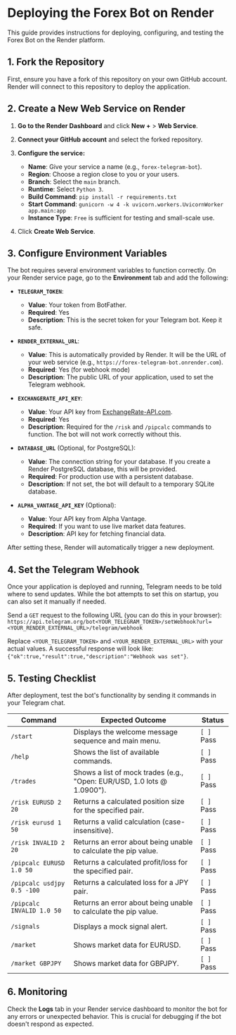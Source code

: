 # Deploying the Forex Bot on Render

This guide provides instructions for deploying, configuring, and testing the Forex Bot on the Render platform.

## 1. Fork the Repository

First, ensure you have a fork of this repository on your own GitHub account. Render will connect to this repository to deploy the application.

## 2. Create a New Web Service on Render

1.  **Go to the Render Dashboard** and click **New +** > **Web Service**.
2.  **Connect your GitHub account** and select the forked repository.
3.  **Configure the service:**
    *   **Name**: Give your service a name (e.g., `forex-telegram-bot`).
    *   **Region**: Choose a region close to you or your users.
    *   **Branch**: Select the `main` branch.
    *   **Runtime**: Select `Python 3`.
    *   **Build Command**: `pip install -r requirements.txt`
    *   **Start Command**: `gunicorn -w 4 -k uvicorn.workers.UvicornWorker app.main:app`
    *   **Instance Type**: `Free` is sufficient for testing and small-scale use.

4.  Click **Create Web Service**.

## 3. Configure Environment Variables

The bot requires several environment variables to function correctly. On your Render service page, go to the **Environment** tab and add the following:

*   **`TELEGRAM_TOKEN`**:
    *   **Value**: Your token from BotFather.
    *   **Required**: Yes
    *   **Description**: This is the secret token for your Telegram bot. Keep it safe.

*   **`RENDER_EXTERNAL_URL`**:
    *   **Value**: This is automatically provided by Render. It will be the URL of your web service (e.g., `https://forex-telegram-bot.onrender.com`).
    *   **Required**: Yes (for webhook mode)
    *   **Description**: The public URL of your application, used to set the Telegram webhook.

*   **`EXCHANGERATE_API_KEY`**:
    *   **Value**: Your API key from [ExchangeRate-API.com](https://www.exchangerate-api.com/).
    *   **Required**: Yes
    *   **Description**: Required for the `/risk` and `/pipcalc` commands to function. The bot will not work correctly without this.

*   **`DATABASE_URL`** (Optional, for PostgreSQL):
    *   **Value**: The connection string for your database. If you create a Render PostgreSQL database, this will be provided.
    *   **Required**: For production use with a persistent database.
    *   **Description**: If not set, the bot will default to a temporary SQLite database.

*   **`ALPHA_VANTAGE_API_KEY`** (Optional):
    *   **Value**: Your API key from Alpha Vantage.
    *   **Required**: If you want to use live market data features.
    *   **Description**: API key for fetching financial data.

After setting these, Render will automatically trigger a new deployment.

## 4. Set the Telegram Webhook

Once your application is deployed and running, Telegram needs to be told where to send updates. While the bot attempts to set this on startup, you can also set it manually if needed.

Send a `GET` request to the following URL (you can do this in your browser):
`https://api.telegram.org/bot<YOUR_TELEGRAM_TOKEN>/setWebhook?url=<YOUR_RENDER_EXTERNAL_URL>/telegram/webhook`

Replace `<YOUR_TELEGRAM_TOKEN>` and `<YOUR_RENDER_EXTERNAL_URL>` with your actual values. A successful response will look like: `{"ok":true,"result":true,"description":"Webhook was set"}`.

## 5. Testing Checklist

After deployment, test the bot's functionality by sending it commands in your Telegram chat.

| Command                     | Expected Outcome                                                                    | Status      |
| --------------------------- | ----------------------------------------------------------------------------------- | ----------- |
| `/start`                    | Displays the welcome message sequence and main menu.                                | `[ ]` Pass  |
| `/help`                     | Shows the list of available commands.                                               | `[ ]` Pass  |
| `/trades`                   | Shows a list of mock trades (e.g., "Open: EUR/USD, 1.0 lots @ 1.0900").              | `[ ]` Pass  |
| `/risk EURUSD 2 20`         | Returns a calculated position size for the specified pair.                          | `[ ]` Pass  |
| `/risk eurusd 1 50`         | Returns a valid calculation (case-insensitive).                                     | `[ ]` Pass  |
| `/risk INVALID 2 20`        | Returns an error about being unable to calculate the pip value.                     | `[ ]` Pass  |
| `/pipcalc EURUSD 1.0 50`    | Returns a calculated profit/loss for the specified pair.                            | `[ ]` Pass  |
| `/pipcalc usdjpy 0.5 -100`  | Returns a calculated loss for a JPY pair.                                           | `[ ]` Pass  |
| `/pipcalc INVALID 1.0 50`   | Returns an error about being unable to calculate the pip value.                     | `[ ]` Pass  |
| `/signals`                  | Displays a mock signal alert.                                                       | `[ ]` Pass  |
| `/market`                   | Shows market data for EURUSD.                                                       | `[ ]` Pass  |
| `/market GBPJPY`            | Shows market data for GBPJPY.                                                       | `[ ]` Pass  |

## 6. Monitoring

Check the **Logs** tab in your Render service dashboard to monitor the bot for any errors or unexpected behavior. This is crucial for debugging if the bot doesn't respond as expected. 